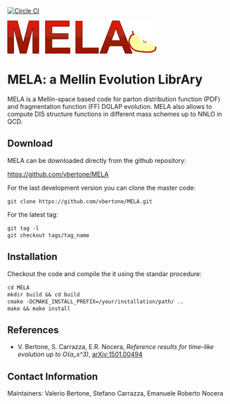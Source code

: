 [![Circle CI](https://circleci.com/gh/vbertone/MELA.svg?style=svg)](https://circleci.com/gh/vbertone/MELA)

![alt text](https://raw.githubusercontent.com/vbertone/mela/master/logos/logomela.png "Logo MELA")

# MELA: a Mellin Evolution LibrAry

MELA is a Mellin-space based code for parton distribution function
(PDF) and fragmentation function (FF) DGLAP evolution.
MELA also allows to compute DIS structure functions in
different mass schemes up to NNLO in QCD.

## Download

MELA can be downloaded directly from the github repository:

https://github.com/vbertone/MELA

For the last development version you can clone the master code:

```Shell
git clone https://github.com/vbertone/MELA.git
```

For the latest tag:

```Shell
git tag -l
git checkout tags/tag_name
```

## Installation 

Checkout the code and compile the it using the
standar procedure:

```Shell
cd MELA
mkdir build && cd build
cmake -DCMAKE_INSTALL_PREFIX=/your/installation/path/ ..
make && make install
```

## References

- V. Bertone, S. Carrazza, E.R. Nocera, *Reference results for time-like evolution up to O(α_s^3)*, [arXiv:1501.00494](http://arxiv.org/abs/1501.00494)

## Contact Information

Maintainers: Valerio Bertone, Stefano Carrazza, Emanuele Roberto Nocera

